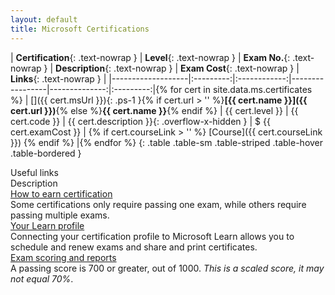 ```yaml
---
layout: default
title: Microsoft Certifications
---
```

| **Certification**{: .text-nowrap } | **Level**{: .text-nowrap } | **Exam No.**{: .text-nowrap } | **Description**{: .text-nowrap } | **Exam Cost**{: .text-nowrap } | **Links**{: .text-nowrap } |
|-------------------|:---------:|:------------:|-----------------|--------------:|:---------:|{% for cert in site.data.ms.certificates %}
| <span class="text-nowrap">[<i class="bi bi-windows"></i>]({{ cert.msUrl }}){: .ps-1 }<span class="ps-2">{% if cert.url > '' %}**[{{ cert.name }}]({{ cert.url }})**{% else %}**{{ cert.name }}**{% endif %}</span></span>  | <span class="text-nowrap">{{ cert.level }}</span>  | <span class="text-nowrap">{{ cert.code }}</span> | <span class="text-nowrap">{{ cert.description }}</span>{: .overflow-x-hidden }   | <span class="text-nowrap">$ {{ cert.examCost }}</span> | {% if cert.courseLink > '' %} [Course]({{ cert.courseLink }}) {% endif %} |{% endfor %}
{: .table .table-sm .table-striped .table-hover .table-bordered }

<div class="container row row-cols-2 w-75">
    <div class="col-3 fw-bold border-bottom border-5 border-dark">
        Useful links
    </div>
    <div class="col-9 fw-bold border-bottom border-5 border-dark">
        Description
    </div>
    <div class="col-3 p-2 border-bottom d-flex align-items-center justify-content-center">
        <a role="button" class="btn btn-sm btn-outline-primary" href='https://learn.microsoft.com/en-us/credentials/certifications'>
            How to earn certification
        </a>
    </div>
    <div class="col-9 border-bottom d-flex align-items-center">
        <span>Some certifications only require passing one exam, while others require passing multiple exams.</span>
    </div>
    <div class="col-3 p-2 border-bottom d-flex align-items-center justify-content-center">
        <a role="button" class="btn btn-sm btn-outline-primary" href='https://learn.microsoft.com/en-us/users/me/activity/'>
            Your Learn profile
        </a>
    </div>
    <div class="col-9 border-bottom d-flex align-items-center">
        <span>Connecting your certification profile to Microsoft Learn allows you to schedule and renew exams and share and print certificates.</span>
    </div>
    <div class="col-3 p-2 border-bottom d-flex align-items-center justify-content-center">
        <a role="button" class="btn btn-sm btn-outline-primary" href='https://learn.microsoft.com/en-us/credentials/certifications/exam-scoring-reports'>
            Exam scoring and reports
        </a>
    </div>
    <div class="col-9 border-bottom d-flex align-items-center">
        <span>A passing score is 700 or greater, out of 1000. <em>This is a scaled score, it may not equal 70%</em>.</span>
    </div>
</div>
